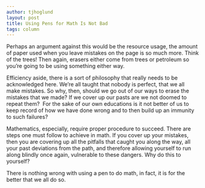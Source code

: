 ```yaml
---
author: tjhoglund
layout: post
title: Using Pens for Math Is Not Bad
tags: column
---
```


Perhaps an argument against this would be the resource usage, the amount of
paper used when you leave mistakes on the page is so much more. Think of the
trees! Then again, erasers either come from trees or petroleum so you’re going
to be using something either way.

Efficiency aside, there is a sort of philosophy that really needs to be
acknowledged here. We’re all taught that nobody is perfect, that we all make
mistakes. So why, then, should we go out of our ways to erase the mistakes that
we made? If we cover up our pasts are we not doomed to repeat them?  For the
sake of our own educations is it not better of us to keep record of how we have
done wrong and to then build up an immunity to such failures?

Mathematics, especially, require proper procedure to succeed. There are steps
one must follow to achieve in math. If you cover up your mistakes, then you are
covering up all the pitfalls that caught you along the way, all your past
deviations from the path, and therefore allowing yourself to run along blindly
once again, vulnerable to these dangers. Why do this to yourself?

There is nothing wrong with using a pen to do math, in fact, it is for the
better that we all do so.
